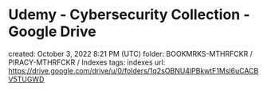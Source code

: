 # Udemy - Cybersecurity Collection - Google Drive

created: October 3, 2022 8:21 PM (UTC)
folder: BOOKMRKS-MTHRFCKR / PIRACY-MTHRFCKR / Indexes
tags: indexes
url: https://drive.google.com/drive/u/0/folders/1q2sOBNU4lPBkwtF1Msl6uCACBV5TUGWD